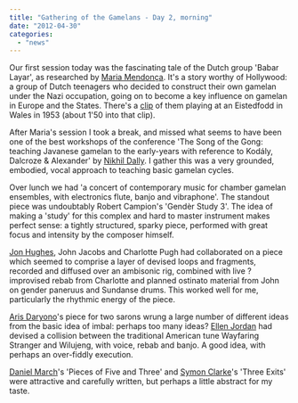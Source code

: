 ```yaml
---
title: "Gathering of the Gamelans - Day 2, morning"
date: "2012-04-30"
categories: 
  - "news"
---
```


Our first session today was the fascinating tale of the Dutch group 'Babar Layar', as researched by [Maria Mendonça](http://www.kenyon.edu/x41348.xml). It's a story worthy of Hollywood: a group of Dutch teenagers who decided to construct their own gamelan under the Nazi occupation, going on to become a key influence on gamelan in Europe and the States. There's a [clip](http://www.britishpathe.com/video/selected-originals-international-eisteddfod-1/query/javanese) of them playing at an Eistedfodd in Wales in 1953 (about 1'50 into that clip).

After Maria's session I took a break, and missed what seems to have been one of the best workshops of the conference 'The Song of the Gong: teaching Javanese gamelan to the early-years with reference to Kodály, Dalcroze & Alexander' by [Nikhil Dally](http://www.dally.org.uk/). I gather this was a very grounded, embodied, vocal approach to teaching basic gamelan cycles.

Over lunch we had 'a concert of contemporary music for chamber gamelan ensembles, with electronics flute, banjo and vibraphone'. The standout piece was undoubtably Robert Campion's 'Gendèr Study 3'. The idea of making a 'study' for this complex and hard to master instrument makes perfect sense: a tightly structured, sparky piece, performed with great focus and intensity by the composer himself.

[Jon Hughes](http://jonhughesmusic.tumblr.com/), John Jacobs and Charlotte Pugh had collaborated on a piece which seemed to comprise a layer of devised loops and fragments, recorded and diffused over an ambisonic rig, combined with live ?improvised rebab from Charlotte and planned ostinato material from John on gender paneruus and Sundanse drums. This worked well for me, particularly the rhythmic energy of the piece.

[Aris Daryono](http://soundcloud.com/aris-daryono)'s piece for two sarons wrung a large number of different ideas from the basic idea of imbal: perhaps too many ideas? [Ellen Jordan](http://ellenjordan.wordpress.com/) had devised a collision between the traditional American tune Wayfaring Stranger and Wilujeng, with voice, rebab and banjo. A good idea, with perhaps an over-fiddly execution.

[Daniel March](http://www.york.ac.uk/music/staff/academic/daniel-march/)'s 'Pieces of Five and Three' and [Symon Clarke](http://soundandmusic.org/thecollection/resources/collection/composer/symon-clarke)'s 'Three Exits' were attractive and carefully written, but perhaps a little abstract for my taste.
